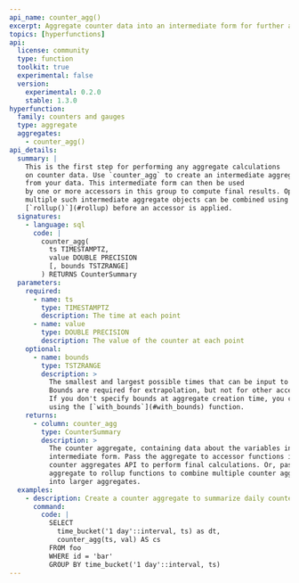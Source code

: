 ```yaml
---
api_name: counter_agg()
excerpt: Aggregate counter data into an intermediate form for further analysis
topics: [hyperfunctions]
api:
  license: community
  type: function
  toolkit: true
  experimental: false
  version:
    experimental: 0.2.0
    stable: 1.3.0
hyperfunction:
  family: counters and gauges
  type: aggregate
  aggregates:
    - counter_agg()
api_details:
  summary: |
    This is the first step for performing any aggregate calculations
    on counter data. Use `counter_agg` to create an intermediate aggregate
    from your data. This intermediate form can then be used
    by one or more accessors in this group to compute final results. Optionally,
    multiple such intermediate aggregate objects can be combined using
    [`rollup()`](#rollup) before an accessor is applied.
  signatures:
    - language: sql
      code: |
        counter_agg(
          ts TIMESTAMPTZ,
          value DOUBLE PRECISION
          [, bounds TSTZRANGE]
        ) RETURNS CounterSummary
  parameters:
    required:
      - name: ts
        type: TIMESTAMPTZ
        description: The time at each point
      - name: value
        type: DOUBLE PRECISION
        description: The value of the counter at each point
    optional:
      - name: bounds
        type: TSTZRANGE
        description: >
          The smallest and largest possible times that can be input to this aggregate.
          Bounds are required for extrapolation, but not for other accessor functions.
          If you don't specify bounds at aggregate creation time, you can add them later
          using the [`with_bounds`](#with_bounds) function.
    returns:
      - column: counter_agg
        type: CounterSummary
        description: >
          The counter aggregate, containing data about the variables in an
          intermediate form. Pass the aggregate to accessor functions in the
          counter aggregates API to perform final calculations. Or, pass the
          aggregate to rollup functions to combine multiple counter aggregates
          into larger aggregates.
  examples:
    - description: Create a counter aggregate to summarize daily counter data.
      command:
        code: |
          SELECT
            time_bucket('1 day'::interval, ts) as dt,
            counter_agg(ts, val) AS cs
          FROM foo
          WHERE id = 'bar'
          GROUP BY time_bucket('1 day'::interval, ts)
---
```


